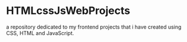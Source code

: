# HTMLcssJsWebProjects
a repository dedicated to my frontend projects that i have created using CSS, HTML and JavaScript.
